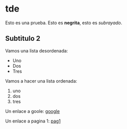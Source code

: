 # tde

Esto es una prueba. Esto es **negrita**, esto es *subrayado*. 

## Subtitulo 2

Vamos una lista desordenada:

* Uno
* Dos
* Tres

Vamos a hacer una lista ordenada:

1. uno
2. dos
3. tres

Un enlace a goole: [google](https://www.google.es)

Un enlace a pagina 1: [pag1](contenido/pagina1.md)
